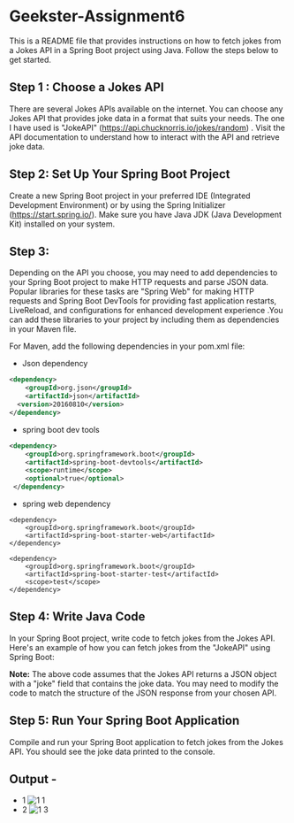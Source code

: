 # Geekster-Assignment6
This is a README file that provides instructions on how to fetch jokes from a Jokes API in a Spring Boot project using Java.
Follow the steps below to get started.

## Step 1 :  Choose a Jokes API
There are several Jokes APIs available on the internet.
You can choose any Jokes API that provides joke data in a format that suits your needs. 
The one I have used is "JokeAPI" (https://api.chucknorris.io/jokes/random) .
Visit the API documentation to understand how to interact with the API and retrieve joke data.

## Step 2: Set Up Your Spring Boot Project
Create a new Spring Boot project in your preferred IDE (Integrated Development Environment) or 
by using the Spring Initializer (https://start.spring.io/). 
Make sure you have Java JDK (Java Development Kit) installed on your system.

## Step 3: 
Depending on the API you choose, 
you may need to add dependencies to your Spring Boot project to make HTTP requests and parse JSON data.
Popular libraries for these tasks are "Spring Web" for making HTTP requests and Spring Boot DevTools for providing fast application restarts, LiveReload, and configurations 
for enhanced development experience .You can add these libraries to your project by including them as 
dependencies in your Maven file.<br>

For Maven, add the following dependencies in your pom.xml file:

* Json dependency
```xml - json dependency
<dependency>
	<groupId>org.json</groupId>
	<artifactId>json</artifactId>
  <version>20160810</version>
</dependency>
```

* spring boot dev tools
```xml - spring boot dev tools dependency
<dependency>
	<groupId>org.springframework.boot</groupId>
	<artifactId>spring-boot-devtools</artifactId>
	<scope>runtime</scope>
	<optional>true</optional>
 </dependency>
```

* spring web dependency 
```
<dependency>
	<groupId>org.springframework.boot</groupId>
	<artifactId>spring-boot-starter-web</artifactId>
</dependency>

<dependency>
	<groupId>org.springframework.boot</groupId>
	<artifactId>spring-boot-starter-test</artifactId>
	<scope>test</scope>
</dependency>
```

## Step 4: Write Java Code
In your Spring Boot project, write code to fetch jokes from the Jokes API.
Here's an example of how you can fetch jokes from the "JokeAPI" using Spring Boot:


**Note:** The above code assumes that the Jokes API returns a JSON object with a "joke" field that contains the joke data. 
You may need to modify the code to match the structure of the JSON response from your chosen API.

## Step 5: Run Your Spring Boot Application
Compile and run your Spring Boot application to fetch jokes from the Jokes API. 
You should see the joke data printed to the console.

## Output - 
* 1 ![1 1](https://user-images.githubusercontent.com/106467389/231465190-713a98c7-5eb1-4b7b-aba9-debd111f2634.png)
* 2 ![1 3](https://user-images.githubusercontent.com/106467389/231465348-713eff18-0002-416b-b708-89730dbc30e2.png)

